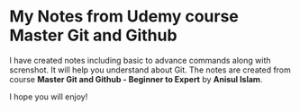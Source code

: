 # My Notes from Udemy course Master Git and Github
I have created notes including basic to advance commands along with screnshot. It will help you understand about Git. The notes are created from course **Master Git and Github - Beginner to Expert** by **Anisul Islam**.

I hope you will enjoy!